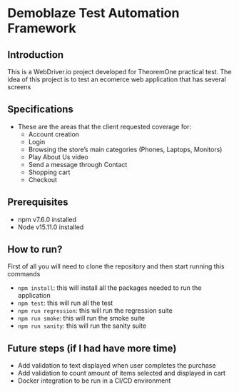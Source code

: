 # Demoblaze Test Automation Framework

## Introduction

This is a WebDriver.io project developed for TheoremOne practical test. The idea of this project is to test an ecomerce web application that has several screens

## Specifications

* These are the areas that the client requested coverage for:
  * Account creation
  * Login
  * Browsing the store’s main categories (Phones, Laptops, Monitors)
  * Play About Us video
  * Send a message through Contact
  * Shopping cart
  * Checkout

## Prerequisites

 * npm v7.6.0 installed
 * Node v15.11.0 installed

## How to run?

First of all you will need to clone the repository and then start running this commands

* `npm install`: this will install all the packages needed to run the application
* `npm test`: this will run all the test 
* `npm run regression`: this will run the regression suite
* `npm run smoke`: this will run the smoke suite
* `npm run sanity`: this will run the sanity suite

## Future steps (if I had have more time)

* Add validation to text displayed when user completes the purchase
* Add validation to count amount of items selected and displayed in cart
* Docker integration to be run in a CI/CD environment 